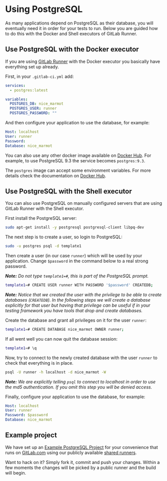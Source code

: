 # Using PostgreSQL

As many applications depend on PostgreSQL as their database, you will
eventually need it in order for your tests to run. Below you are guided how to
do this with the Docker and Shell executors of GitLab Runner.

## Use PostgreSQL with the Docker executor

If you are using [GitLab Runner](../runners/README.md) with the Docker executor
you basically have everything set up already.

First, in your `.gitlab-ci.yml` add:

```yaml
services:
  - postgres:latest

variables:
  POSTGRES_DB: nice_marmot
  POSTGRES_USER: runner
  POSTGRES_PASSWORD: ""
```

And then configure your application to use the database, for example:

```yaml
Host: localhost
User: runner
Password:
Database: nice_marmot
```

You can also use any other docker image available on [Docker Hub][hub-pg].
For example, to use PostgreSQL 9.3 the service becomes `postgres:9.3`.

The `postgres` image can accept some environment variables. For more details
check the documentation on [Docker Hub][hub-pg].

## Use PostgreSQL with the Shell executor

You can also use PostgreSQL on manually configured servers that are using
GitLab Runner with the Shell executor.

First install the PostgreSQL server:

```bash
sudo apt-get install -y postgresql postgresql-client libpq-dev
```

The next step is to create a user, so login to PostgreSQL:

```bash
sudo -u postgres psql -d template1
```

Then create a user (in our case `runner`) which will be used by your
application. Change `$password` in the command below to a real strong password.

*__Note:__ Do not type `template1=#`, this is part of the PostgreSQL prompt.*

```bash
template1=# CREATE USER runner WITH PASSWORD '$password' CREATEDB;
```

*__Note:__ Notice that we created the user with the privilege to be able to
create databases (`CREATEDB`). In the following steps we will create a database 
explicitly for that user but having that privilege can be useful if in your
testing framework you have tools that drop and create databases.*

Create the database and grant all privileges on it for the user `runner`:

```bash
template1=# CREATE DATABASE nice_marmot OWNER runner;
```

If all went well you can now quit the database session:

```bash
template1=# \q
```

Now, try to connect to the newly created database with the user `runner` to
check that everything is in place.

```bash
psql -U runner -h localhost -d nice_marmot -W
```

*__Note:__ We are explicitly telling `psql` to connect to localhost in order
to use the md5 authentication. If you omit this step you will be denied access.*

Finally, configure your application to use the database, for example:

```yaml
Host: localhost
User: runner
Password: $password
Database: nice_marmot
```

## Example project

We have set up an [Example PostgreSQL Project][postgres-example-repo] for your
convenience that runs on [GitLab.com](https://gitlab.com) using our publicly
available [shared runners](../runners/README.md).

Want to hack on it? Simply fork it, commit and push  your changes. Within a few
moments the changes will be picked by a public runner and the build will begin.

[hub-pg]: https://hub.docker.com/_/postgres/
[postgres-example-repo]: https://gitlab.com/gitlab-examples/postgres
